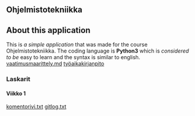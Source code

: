 ## Ohjelmistotekniikka
## About this application
This is *a simple application* that was made for the course Ohjelmistotekniikka.
The coding language is **Python3** which is *considered to be* easy to learn and 
the syntax is similar to english.
[vaatimusmaarittely.md](https://github.com/renvik/ot-harjoitustyo/blob/main/dokumentaatio/vaatimusmaarittely.md)
[työaikakirjanpito](https://github.com/renvik/ot-harjoitustyo/blob/main/dokumentaatio/tyoaikakirjanpito.md)

### Laskarit
#### Viikko 1
[komentorivi.txt](https://github.com/renvik/ot-harjoitustyo/blob/main/laskarit/viikko1/komentorivi.txt)
[gitlog.txt](https://github.com/renvik/ot-harjoitustyo/blob/main/laskarit/viikko1/gitlog.txt)
